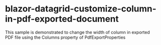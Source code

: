 # blazor-datagrid-customize-column-in-pdf-exported-document
This sample is demonstrated to change the width of column in exported PDF file using the Columns property of PdfExportProperties
